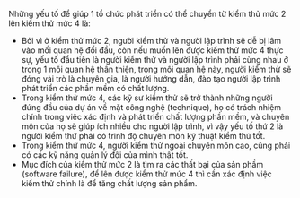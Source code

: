 Những yếu tố để giúp 1 tổ chức phát triển có thể chuyển từ kiểm thử mức 2 lên kiểm thử mức 4 là:
- Bởi vì ở kiểm thử mức 2, người kiểm thử và người lập trình sẽ dễ bị lâm vào mối quan hệ đối đầu, còn nếu muốn lên được kiểm thử mức 4 thực sự, yếu tố đầu tiên là người kiểm thử và người lập trình phải cùng nhau ở trong 1 mối quan hệ thân thiện, trong mối quan hệ này, người kiểm thử sẽ đóng vài trò là chuyên gia, là người hướng dẫn, đào tạo người lập trình phát triển các phần mềm có chất lượng.
- Trong kiểm thử mức 4, các kỹ sư kiểm thử sẽ trở thành những người đứng đầu của dự án về mặt công nghệ (technique), họ có trách nhiệm chính trong viêc xác định và phát triển chất lượng phần mềm, và chuyên môn của họ sẽ giúp ích nhiều cho người lập trình, vì vậy yếu tố thứ 2 là người kiểm thử phải có trình độ chuyên môn kỹ thuật kiểm thủ tốt.
- Trong kiểm thử mức 4, người kiểm thử ngoài chuyên môn cao, cũng phải có các kỹ năng quản lý đội của mình thật tốt.
- Mục đích của kiểm thử mức 2 là tìm ra các thất bại của sản phầm (software failure), để lên được kiểm thử mức 4 thì cần xác định việc kiểm thử chính là để tăng chất lượng sản phẩm.
